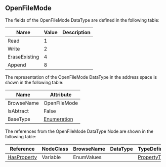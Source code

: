 <!-- datatype -->
## OpenFileMode
<!-- end of description -->
The fields of the OpenFileMode DataType are defined in the following table:  

|Name|Value| Description|
|---|---|---|
|Read|1||
|Write|2||
|EraseExisting|4||
|Append|8||

The representation of the OpenFileMode DataType in the address space is shown in the following table:  

|Name|Attribute|
|---|---|
|BrowseName|OpenFileMode|
|IsAbtract|False|
|BaseType|[Enumeration](../../../Part3/DataTypes/Enumeration/readme.md)|

The references from the OpenFileMode DataType Node are shown in the following table:  

|Reference|NodeClass|BrowseName|DataType|TypeDefinition|ModellingRule|
|---|---|---|---|---|---|
|[HasProperty](../../../Part3/ReferenceTypes/HasProperty/readme.md)|Variable|EnumValues||[PropertyType](../../Part5/VariableTypes/PropertyType/readme.md)|[Mandatory](../../Objects/Mandatory/readme.md)|

